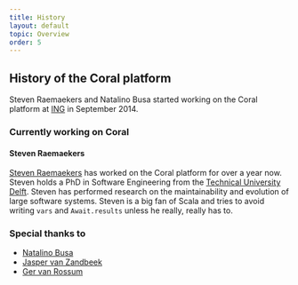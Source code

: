 ```yaml
---
title: History
layout: default
topic: Overview
order: 5
---
```

<!--
   Licensed to the Apache Software Foundation (ASF) under one or more
   contributor license agreements.  See the NOTICE file distributed with
   this work for additional information regarding copyright ownership.
   The ASF licenses this file to You under the Apache License, Version 2.0
   (the "License"); you may not use this file except in compliance with
   the License.  You may obtain a copy of the License at

       http://www.apache.org/licenses/LICENSE-2.0

   Unless required by applicable law or agreed to in writing, software
   distributed under the License is distributed on an "AS IS" BASIS,
   WITHOUT WARRANTIES OR CONDITIONS OF ANY KIND, either express or implied.
   See the License for the specific language governing permissions and
   limitations under the License.
-->

## History of the Coral platform

Steven Raemaekers and Natalino Busa started working on the Coral platform at [ING](http://www.ing.nl) in September 2014. 

### Currently working on Coral

#### Steven Raemaekers

[Steven Raemaekers](https://nl.linkedin.com/in/steven-raemaekers-a2120b15) has worked on the Coral platform for over a year now. Steven holds a PhD in Software Engineering from the [Technical University Delft](http://www.tudelft.nl). Steven has performed research on the maintainability and evolution of large software systems. Steven is a big fan of Scala and tries to avoid writing `vars` and `Await.results` unless he really, really has to.

### Special thanks to

- [Natalino Busa](https://nl.linkedin.com/in/natalinobusa)
- [Jasper van Zandbeek](https://nl.linkedin.com/in/jaspervzandbeek)
- [Ger van Rossum](https://nl.linkedin.com/in/gervanrossum)